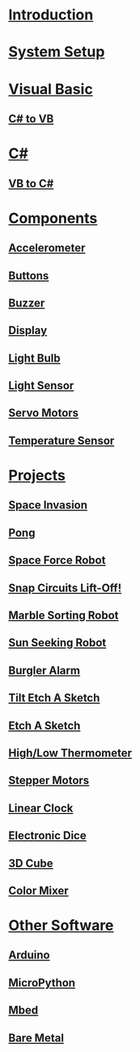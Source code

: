 # [Introduction](intro.md)
# [System Setup](system-setup.md)

# [Visual Basic](vb/intro.md)
## [C# to VB](vb/csharp-to-vb.md)

# [C#](csharp/intro.md)
## [VB to C#](csharp/vb-to-csharp.md)

# [Components](components/intro.md)
## [Accelerometer](components/accelerometer.md)
## [Buttons](components/buttons.md)
## [Buzzer](components/buzzer.md)
## [Display](components/display.md)
## [Light Bulb](components/light-bulb.md)
## [Light Sensor](components/light-sensor.md)
## [Servo Motors](components/servo-motors.md)
## [Temperature Sensor](components/temperature-sensor.md)

# [Projects](projects/intro.md)
## [Space Invasion](projects/space-invasion.md)
## [Pong](projects/pong.md)
## [Space Force Robot](projects/space-force.md)
## [Snap Circuits Lift-Off!](projects/lift-off.md)
## [Marble Sorting Robot](projects/marble-sorter.md)
## [Sun Seeking Robot](projects/sun-seeker.md)
## [Burgler Alarm](projects/burgler-alarm.md)
## [Tilt Etch A Sketch](projects/tilt-etch-a-sketch.md)
## [Etch A Sketch](projects/etch-a-sketch.md)
## [High/Low Thermometer](projects/high-low-thermometer.md)
## [Stepper Motors](projects/stepper-motors.md)
## [Linear Clock](projects/linear-clock.md)
## [Electronic Dice](projects/electronic-dice.md)
## [3D Cube](projects/3d-cube.md)
## [Color Mixer](projects/color-mixer.md)

# [Other Software](other-software/intro.md)
## [Arduino](other-software/arduino.md)
## [MicroPython](other-software/micropython.md)
## [Mbed](other-software/mbed.md)
## [Bare Metal](other-software/bare-metal.md)
